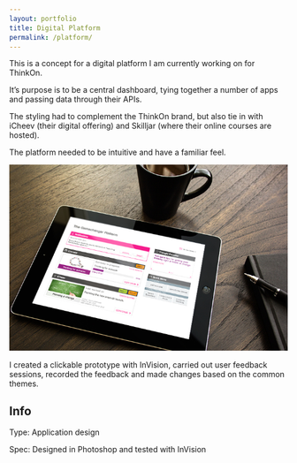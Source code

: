 ```yaml
---
layout: portfolio
title: Digital Platform
permalink: /platform/
---
```


This is a concept for a digital platform I am currently working on for ThinkOn.

It’s purpose is to be a central dashboard, tying together a number of apps and passing data through their APIs.

The styling had to complement the ThinkOn brand, but also tie in with iCheev (their digital offering) and Skilljar (where their online courses are hosted).

The platform needed to be intuitive and have a familiar feel.


![thinkon](/images/platform.jpg)

I created a clickable prototype with InVision, carried out user feedback sessions, recorded the feedback and made changes based on the common themes.

<h2>Info</h2>

Type: Application design

Spec: Designed in Photoshop and tested with InVision